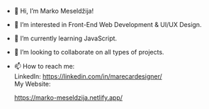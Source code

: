 - 👋 Hi, I’m Marko Meseldžija!
- 👀 I’m interested in Front-End Web Development & UI/UX Design.
- 🌱 I’m currently learning JavaScript.
- 💞️ I’m looking to collaborate on all types of projects.
- 📫 How to reach me:  
  LinkedIn: https://linkedin.com/in/marecardesigner/  
  My Website: 
  
  https://marko-meseldzija.netlify.app/ 

<!---
markom01/markom01 is a ✨ special ✨ repository because its `README.md` (this file) appears on your GitHub profile.
You can click the Preview link to take a look at your changes.
--->
